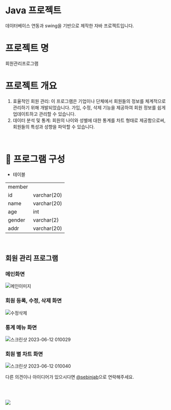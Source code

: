 
# Java 프로젝트
데이터베이스 연동과 swing을 기반으로 제작한 자바 프로젝트입니다.

# 프로젝트 명
회원관리프로그램

# 프로젝트 개요
1. 효율적인 회원 관리: 이 프로그램은 기업이나 단체에서 회원들의 정보를 체계적으로 관리하기 위해 개발되었습니다. 가입, 수정, 삭제 기능을 제공하여 회원 정보를 쉽게 업데이트하고 관리할 수 있습니다.
2. 데이터 분석 및 통계: 회원의 나이와 성별에 대한 통계를 차트 형태로 제공함으로써, 회원들의 특성과 성향을 파악할 수 있습니다. 
<br>

# :notebook_with_decorative_cover: 프로그램 구성
- 테이블
<table>
  <tr colspan='2'>
    <td>member</td>
  </tr>
  <tr>
    <td>id</td>
     <td>varchar(20)</td>
  </tr>
    <tr>
    <td>name</td>
     <td>varchar(20)</td>
  </tr>
   <tr>
    <td>age</td>
     <td>int</td>
  </tr>
    <tr>
    <td>gender</td>
     <td>varchar(2)</td>
  </tr>
    <tr>
    <td>addr</td>
     <td>varchar(20)</td>
  </tr>
</table>  

<br>

## 회원 관리 프로그램
### 메인화면
![메인이미지](https://github.com/wkdtpqls/java-member/assets/112832631/26791fe3-7716-4932-a63e-b005a944e408)

### 회원 등록, 수정, 삭제 화면
![수정삭제](https://github.com/wkdtpqls/java-member/assets/112832631/ff03e998-c9ae-489b-98bc-aba1deb7f754)

### 통계 메뉴 화면
![스크린샷 2023-06-12 010029](https://github.com/wkdtpqls/java-member/assets/112832631/87dbe259-f2d5-4135-927f-73e6a03c04e0)

### 회원 별 차트 화면
![스크린샷 2023-06-12 010040](https://github.com/wkdtpqls/java-member/assets/112832631/613b9db3-6b1d-4685-b9be-eca80108c801)


다른 의견이나 아이디어가 있으시다면 [@sebinjab](https://twitter.com/)으로 연락해주세요.

<br><br>

<!--footer-->
<div align=left>
<img src="https://capsule-render.vercel.app/api?section=footer&type=waving&color=gradient&customColorList=0,12,21,14,3&height=200&text=Thank%20You&fontSize=50&animation=blink&fontAlignY=70" />	
</div>
